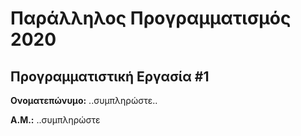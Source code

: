 # Παράλληλος Προγραμματισμός 2020
## Προγραμματιστική Εργασία #1

**Ονοματεπώνυμο:** ..συμπληρώστε..

**Α.Μ.:** ..συμπληρώστε


